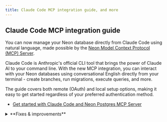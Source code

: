 ```yaml
---
title: Claude Code MCP integration guide, and more
---
```


## Claude Code MCP integration guide

You can now manage your Neon database directly from Claude Code using natural language, made possible by the [Neon Model Context Protocol (MCP) Server](https://github.com/neondatabase/mcp-server-neon).

Claude Code is Anthropic's official CLI tool that brings the power of Claude AI to your command line. With the new MCP integration, you can interact with your Neon databases using conversational English directly from your terminal - create branches, run migrations, execute queries, and more.

The guide covers both remote (OAuth) and local setup options, making it easy to get started regardless of your preferred authentication method.

- [Get started with Claude Code and Neon Postgres MCP Server](/guides/claude-code-mcp-neon)

<details>

<summary>**Fixes & improvements**</summary>

- **Documentation updates**
  - Added Claude Code to the list of supported MCP clients across documentation
  - Updated AI agents tools page to include Claude Code integration
  - Enhanced MCP server documentation with Claude Code examples

</details>